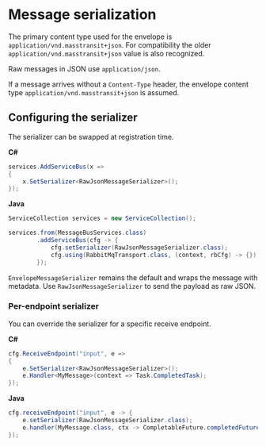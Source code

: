 # Message serialization

The primary content type used for the envelope is `application/vnd.masstransit+json`. For compatibility the older
`application/vnd.masstransit+json` value is also recognized.

Raw messages in JSON use `application/json`.

If a message arrives without a `Content-Type` header, the envelope content type `application/vnd.masstransit+json` is
assumed.

## Configuring the serializer

The serializer can be swapped at registration time.

**C#**

```csharp
services.AddServiceBus(x =>
{
    x.SetSerializer<RawJsonMessageSerializer>();
});
```

**Java**

```java
ServiceCollection services = new ServiceCollection();

services.from(MessageBusServices.class)
        .addServiceBus(cfg -> {
            cfg.setSerializer(RawJsonMessageSerializer.class);
            cfg.using(RabbitMqTransport.class, (context, rbCfg) -> {});
        });
```

`EnvelopeMessageSerializer` remains the default and wraps the message with metadata. Use `RawJsonMessageSerializer` to send the payload as raw JSON.

### Per-endpoint serializer

You can override the serializer for a specific receive endpoint.

**C#**

```csharp
cfg.ReceiveEndpoint("input", e =>
{
    e.SetSerializer<RawJsonMessageSerializer>();
    e.Handler<MyMessage>(context => Task.CompletedTask);
});
```

**Java**

```java
cfg.receiveEndpoint("input", e -> {
    e.setSerializer(RawJsonMessageSerializer.class);
    e.handler(MyMessage.class, ctx -> CompletableFuture.completedFuture(null));
});
```
